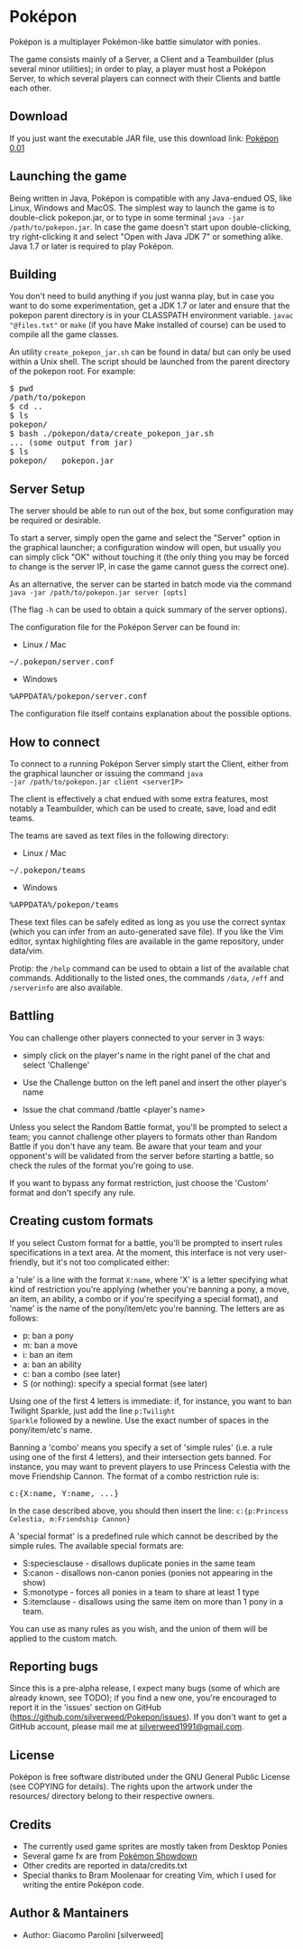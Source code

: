 Poképon
====================================================

Poképon is a multiplayer Pokémon-like battle simulator with ponies.

The game consists mainly of a Server, a Client and a Teambuilder (plus several
minor utilities); in order to play, a player must host a Poképon Server,
to which several players can connect with their Clients and battle each other.

Download
-----------------------------------------------------
If you just want the executable JAR file, use this download link:
<a href='http://inle.freeserver.me/pokepon/downloads/pokepon-0.01.jar'>Poképon 0.01</a>

Launching the game
-----------------------------------------------------
Being written in Java, Poképon is compatible with any Java-endued OS, like
Linux, Windows and MacOS.
The simplest way to launch the game is to double-click pokepon.jar,
or to type in some terminal <code>java -jar /path/to/pokepon.jar</code>.
In case the game doesn't start upon double-clicking, try right-clicking
it and select "Open with Java JDK 7" or something alike.
Java 1.7 or later is required to play Poképon.

Building
-----------------------------------------------------
You don't need to build anything if you just wanna play, but in case you
want to do some experimentation, get a JDK 1.7 or later and ensure that
the pokepon parent directory is in your CLASSPATH environment variable.
<code>javac "@files.txt"</code> or <code>make</code> (if you have Make
installed of course) can be used to compile all the game classes.

An utility <code>create_pokepon_jar.sh</code> can be found in data/
but can only be used within a Unix shell. The script should be launched
from the parent directory of the pokepon root. For example:
<pre>$ pwd
/path/to/pokepon
$ cd ..
$ ls
pokepon/
$ bash ./pokepon/data/create_pokepon_jar.sh
... (some output from jar)
$ ls
pokepon/   pokepon.jar
</pre>

Server Setup
-----------------------------------------------------
The server should be able to run out of the box, but some configuration may be
required or desirable.

To start a server, simply open the game and select the "Server" option in the
graphical launcher; a configuration window will open, but usually you can
simply click "OK" without touching it (the only thing you may be forced to
change is the server IP, in case the game cannot guess the correct one).

As an alternative, the server can be started in batch mode via the command
<code>java -jar /path/to/pokepon.jar server [opts]</code>

(The flag <code>-h</code> can be used to obtain a quick summary of the server
options).

The configuration file for the Poképon Server can be found in:
* Linux / Mac
<pre>~/.pokepon/server.conf</pre>

* Windows
<pre>%APPDATA%/pokepon/server.conf</pre>

The configuration file itself contains explanation about the possible options.

How to connect
--------------------------------------------------------
To connect to a running Poképon Server simply start the Client, either from
the graphical launcher or issuing the command 
<code>java -jar /path/to/pokepon.jar client &lt;serverIP&gt;</code>

The client is effectively a chat endued with some extra features, most notably
a Teambuilder, which can be used to create, save, load and edit teams.

The teams are saved as text files in the following directory:
* Linux / Mac
<pre>~/.pokepon/teams</pre>

* Windows
<pre>%APPDATA%/pokepon/teams</pre>

These text files can be safely edited as long as you use the correct syntax
(which you can infer from an auto-generated save file). If you like the Vim
editor, syntax highlighting files are available in the game repository, 
under data/vim.

Protip: the <code>/help</code> command can be used to obtain a list of the
available chat commands. Additionally to the listed ones, the commands
<code>/data</code>, <code>/eff</code> and <code>/serverinfo</code> are also
available.

Battling
----------------------------------------------------------
You can challenge other players connected to your server in 3 ways:
* simply click on the player's name in the right panel of the chat and
  select 'Challenge'

* Use the Challenge button on the left panel and insert the other player's
  name

* Issue the chat command /battle &lt;player's name&gt;

Unless you select the Random Battle format, you'll be prompted to select a
team; you cannot challenge other players to formats other than Random Battle
if you don't have any team.
Be aware that your team and your opponent's will be validated from the server
before starting a battle, so check the rules of the format you're going to use.

If you want to bypass any format restriction, just choose the 'Custom' format
and don't specify any rule.

Creating custom formats
------------------------------------------------------------
If you select Custom format for a battle, you'll be prompted to insert rules
specifications in a text area.
At the moment, this interface is not very user-friendly, but it's not too
complicated either:

a 'rule' is a line with the format <code>X:name</code>, where 'X' is a letter
specifying what kind of restriction you're applying (whether you're banning
a pony, a move, an item, an ability, a combo or if you're specifying a special
format), and 'name' is the name of the pony/item/etc you're banning.
The letters are as follows:
* p: ban a pony
* m: ban a move
* i: ban an item
* a: ban an ability
* c: ban a combo (see later)
* S (or nothing): specify a special format (see later)

Using one of the first 4 letters is immediate: if, for instance, you want to ban
Twilight Sparkle, just add the line <code>p:Twilight Sparkle</code> followed by
a newline. Use the exact number of spaces in the pony/item/etc's name.

Banning a 'combo' means you specify a set of 'simple rules' (i.e. a rule using one
of the first 4 letters), and their intersection gets banned. For instance, you may
want to prevent players to use Princess Celestia with the move Friendship Cannon.
The format of a combo restriction rule is:
<pre>c:{X:name, Y:name, ...}</pre>
In the case described above, you should then insert the line: 
<code>c:{p:Princess Celestia, m:Friendship Cannon}</code>

A 'special format' is a predefined rule which cannot be described by the simple
rules. The available special formats are:
* S:speciesclause  - disallows duplicate ponies in the same team
* S:canon  - disallows non-canon ponies (ponies not appearing in the show)
* S:monotype  - forces all ponies in a team to share at least 1 type
* S:itemclause  - disallows using the same item on more than 1 pony in a team.

You can use as many rules as you wish, and the union of them will be applied to
the custom match.

Reporting bugs
-----------------------------------------------------------------
Since this is a pre-alpha release, I expect many bugs (some of which are already known,
see TODO); if you find a new one, you're encouraged to report it in the 'issues'
section on GitHub (https://github.com/silverweed/Pokepon/issues). If you don't
want to get a GitHub account, please mail me at silverweed1991@gmail.com.

License
-----------------------------------------------------------------
Poképon is free software distributed under the GNU General Public License
(see COPYING for details).
The rights upon the artwork under the resources/ directory belong to their
respective owners.

Credits
-----------------------------------------------------------------
* The currently used game sprites are mostly taken from Desktop Ponies
* Several game fx are from 
  <a href='https://github.com/zarel/Pokemon-Showdown'>Pokémon Showdown</a>
* Other credits are reported in data/credits.txt
* Special thanks to Bram Moolenaar for creating Vim, which I used for
  writing the entire Poképon code.

Author & Mantainers
-----------------------------------------------------------------
* Author: Giacomo Parolini [silverweed]
